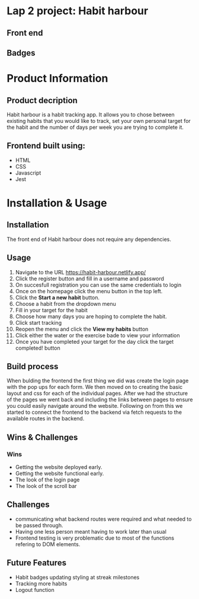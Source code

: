 # Lap 2 project: Habit harbour
## Front end 

## Badges

# Product Information

## Product decription
Habit harbour is a habit tracking app. It allows you to chose between existing habits that you would like to track, set your own personal target for the habit and the number of days per week you are trying to complete it.

## Frontend built using:

* HTML
* CSS
* Javascript
* Jest

# Installation & Usage

## Installation

The front end of Habit harbour does not require any dependencies.

## Usage

1. Navigate to the URL https://habit-harbour.netlify.app/
2. Click the register button and fill in a username and password
3. On succesfull registration you can use the same credentials to login
4. Once on the homepage click the menu button in the top left.
5. Click the <strong> Start a new habit </strong> button.
6. Choose a habit from the dropdown menu
7. Fill in your target for the habit
8. Choose how many days you are hoping to complete the habit.
9. Click start tracking
10. Reopen the menu and click the <strong>View my habits </strong> button
11. Click either the water or the exercise bade to view your information
12. Once you have completed your target for the day click the target completed! button

## Build process

When bulding the frontend the first thing we did was create the login page with the pop ups for each form. We then moved on to creating the basic layout and css for each of the individual pages. After we had the structure of the pages we went back and including the links between pages to ensure you could easily navigate around the website. Following on from this we started to connect the frontend to the backend via fetch requests to the available routes in the backend.

## Wins & Challenges

### Wins

* Getting the website deployed early.
* Getting the website functional early.
* The look of the login page
* The look of the scroll bar

## Challenges

* communicating what backend routes were required and what needed to be passed through.
* Having one less person meant having to work later than usual
* Frontend testing is very problematic due to most of the functions refering to DOM elements.


## Future Features

* Habit badges updating styling at streak milestones
* Tracking more habits
* Logout function



